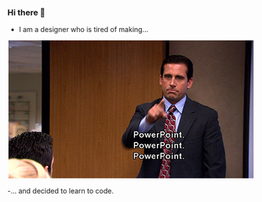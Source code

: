 ### Hi there 👋
- I am a designer who is tired of making...

<div align="center">
	<img src="https://github.com/gustavomeyer/gustavomeyer/raw/master/pp.gif">
</div>

-... and decided to learn to code.

<!--
**gustavomeyer/gustavomeyer** is a ✨ _special_ ✨ repository because its `README.md` (this file) appears on your GitHub profile.

Here are some ideas to get you started:

- 🔭 I’m currently working on ...
- 🌱 I’m currently learning ...
- 👯 I’m looking to collaborate on ...
- 🤔 I’m looking for help with ...
- 💬 Ask me about ...
- 📫 How to reach me: ...
- 😄 Pronouns: ...
- ⚡ Fun fact: ...
-->
